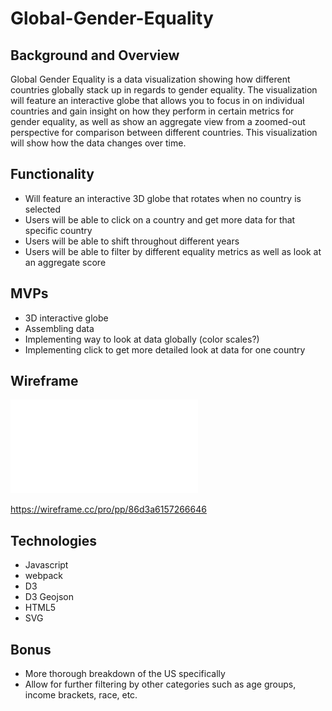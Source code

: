 # Global-Gender-Equality

## Background and Overview

Global Gender Equality is a data visualization showing how different countries globally stack up in regards to gender equality. The visualization will feature an interactive globe that allows you to focus in on individual countries and gain insight on how they perform in certain metrics for gender equality, as well as show an aggregate view from a zoomed-out perspective for comparison between different countries. This visualization will show how the data changes over time.

## Functionality

* Will feature an interactive 3D globe that rotates when no country is selected
* Users will be able to click on a country and get more data for  that specific country
* Users will be able to shift throughout different years
* Users will be able to filter by different equality metrics as well as look at an aggregate score

## MVPs

* 3D interactive globe
* Assembling data 
* Implementing way to look at data globally (color scales?)
* Implementing click to get more detailed look at data for one country

## Wireframe
![wireframe image](./wireframe.pdf)

https://wireframe.cc/pro/pp/86d3a6157266646

## Technologies

* Javascript
* webpack
* D3
* D3 Geojson
* HTML5
* SVG

## Bonus

* More thorough breakdown of the US specifically
* Allow for further filtering by other categories such as age groups, income brackets, race, etc.
